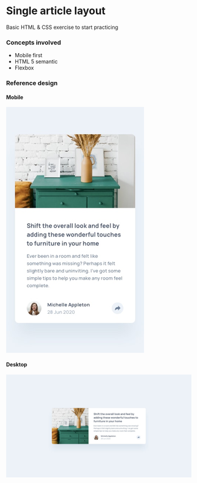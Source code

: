 # Single article layout

Basic HTML & CSS exercise to start practicing 

### Concepts involved

* Mobile first
* HTML 5 semantic
* Flexbox

### Reference design

#### Mobile

![Screenshot](https://raw.githubusercontent.com/avilarino/article-html-css/master/assets/img/design/mobile-design.jpg)

#### Desktop

![Screenshot](https://raw.githubusercontent.com/avilarino/article-html-css/master/assets/img/design/desktop-design.jpg)

